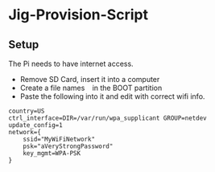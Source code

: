 # Jig-Provision-Script

## Setup
The Pi needs to have internet access.
* Remove SD Card, insert it into a computer
* Create a file names ` ` in the BOOT partition
* Paste the following into it and edit with correct wifi info.
```
country=US
ctrl_interface=DIR=/var/run/wpa_supplicant GROUP=netdev
update_config=1
network={
	ssid="MyWiFiNetwork"
	psk="aVeryStrongPassword"
	key_mgmt=WPA-PSK
}
```
